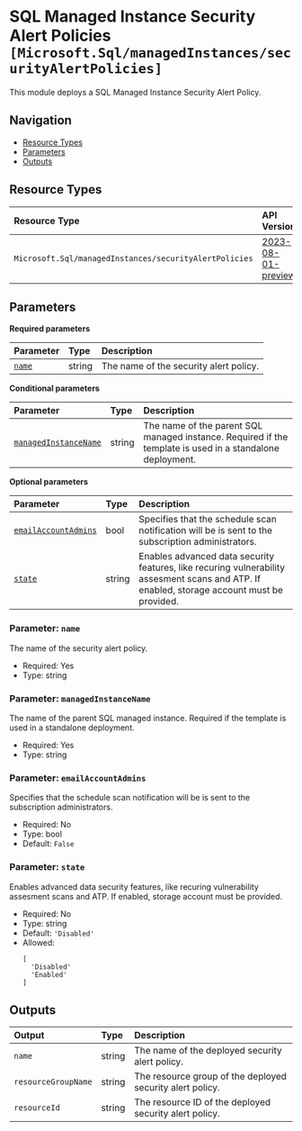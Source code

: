 # SQL Managed Instance Security Alert Policies `[Microsoft.Sql/managedInstances/securityAlertPolicies]`

This module deploys a SQL Managed Instance Security Alert Policy.

## Navigation

- [Resource Types](#Resource-Types)
- [Parameters](#Parameters)
- [Outputs](#Outputs)

## Resource Types

| Resource Type | API Version |
| :-- | :-- |
| `Microsoft.Sql/managedInstances/securityAlertPolicies` | [2023-08-01-preview](https://learn.microsoft.com/en-us/azure/templates/Microsoft.Sql/2023-08-01-preview/managedInstances/securityAlertPolicies) |

## Parameters

**Required parameters**

| Parameter | Type | Description |
| :-- | :-- | :-- |
| [`name`](#parameter-name) | string | The name of the security alert policy. |

**Conditional parameters**

| Parameter | Type | Description |
| :-- | :-- | :-- |
| [`managedInstanceName`](#parameter-managedinstancename) | string | The name of the parent SQL managed instance. Required if the template is used in a standalone deployment. |

**Optional parameters**

| Parameter | Type | Description |
| :-- | :-- | :-- |
| [`emailAccountAdmins`](#parameter-emailaccountadmins) | bool | Specifies that the schedule scan notification will be is sent to the subscription administrators. |
| [`state`](#parameter-state) | string | Enables advanced data security features, like recuring vulnerability assesment scans and ATP. If enabled, storage account must be provided. |

### Parameter: `name`

The name of the security alert policy.

- Required: Yes
- Type: string

### Parameter: `managedInstanceName`

The name of the parent SQL managed instance. Required if the template is used in a standalone deployment.

- Required: Yes
- Type: string

### Parameter: `emailAccountAdmins`

Specifies that the schedule scan notification will be is sent to the subscription administrators.

- Required: No
- Type: bool
- Default: `False`

### Parameter: `state`

Enables advanced data security features, like recuring vulnerability assesment scans and ATP. If enabled, storage account must be provided.

- Required: No
- Type: string
- Default: `'Disabled'`
- Allowed:
  ```Bicep
  [
    'Disabled'
    'Enabled'
  ]
  ```

## Outputs

| Output | Type | Description |
| :-- | :-- | :-- |
| `name` | string | The name of the deployed security alert policy. |
| `resourceGroupName` | string | The resource group of the deployed security alert policy. |
| `resourceId` | string | The resource ID of the deployed security alert policy. |
